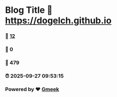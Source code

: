 # Blog Title :link: https://dogelch.github.io 
### :page_facing_up: [12](https://dogelch.github.io/tag.html) 
### :speech_balloon: 0 
### :hibiscus: 479 
### :alarm_clock: 2025-09-27 09:53:15 
### Powered by :heart: [Gmeek](https://github.com/Meekdai/Gmeek)
